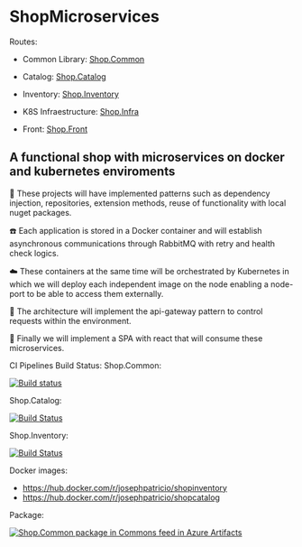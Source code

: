 # ShopMicroservices

Routes:

- Common Library: [Shop.Common](https://github.com/josephpatri/Shop.Common)

- Catalog: [Shop.Catalog](https://github.com/josephpatri/Shop.Catalog)
  
- Inventory: [Shop.Inventory](https://github.com/josephpatri/Shop.Inventory)

- K8S Infraestructure: [Shop.Infra](https://github.com/josephpatri/Shop.Infra)

- Front: [Shop.Front](https://github.com/josephpatri/Shop.Front)

**A functional shop with microservices on docker and kubernetes enviroments**
---

:flags: These projects will have implemented patterns such as dependency injection, repositories, extension methods, reuse of functionality with local nuget packages.

:telephone: Each application is stored in a Docker container and will establish asynchronous communications through RabbitMQ with retry and health check logics.

:cloud: These containers at the same time will be orchestrated by Kubernetes in which we will deploy each independent image on the node enabling a node-port to be able to access them externally.

:mag_right: The architecture will implement the api-gateway pattern to control requests within the environment.

:mega: Finally we will implement a SPA with react that will consume these microservices.

CI Pipelines Build Status:
Shop.Common:

[![Build status](https://dev.azure.com/josephville12/Microservices/_apis/build/status/Shop.Common)](https://dev.azure.com/josephville12/Microservices/_build/latest?definitionId=7)

Shop.Catalog:

[![Build Status](https://dev.azure.com/josephville12/Microservices/_apis/build/status/Shop.Catalog?branchName=develop)](https://dev.azure.com/josephville12/Microservices/_build/latest?definitionId=8&branchName=develop)

Shop.Inventory:

[![Build Status](https://dev.azure.com/josephville12/Microservices/_apis/build/status/Shop.Inventory?branchName=develop)](https://dev.azure.com/josephville12/Microservices/_build/latest?definitionId=10&branchName=develop)

Docker images:
- https://hub.docker.com/r/josephpatricio/shopinventory
- https://hub.docker.com/r/josephpatricio/shopcatalog

Package: 

[![Shop.Common package in Commons feed in Azure Artifacts](https://feeds.dev.azure.com/josephville12/_apis/public/Packaging/Feeds/Commons/Packages/83ddd6a7-8d1c-4ff2-be1f-caf879700ed9/Badge)](https://dev.azure.com/josephville12/Microservices/_artifacts/feed/Commons/NuGet/Shop.Common?preferRelease=true)
